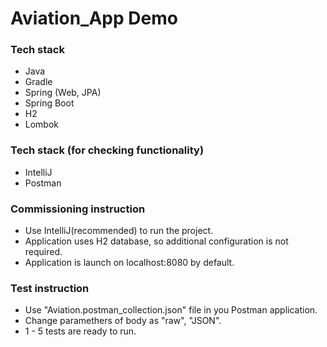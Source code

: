 # Aviation_App Demo

### Tech stack
* Java
* Gradle
* Spring (Web, JPA)
* Spring Boot
* H2
* Lombok

### Tech stack (for checking functionality)
* IntelliJ
* Postman

### Commissioning instruction
* Use IntelliJ(recommended) to run the project.
* Application uses H2 database, so additional configuration is not required.
* Application is launch on localhost:8080 by default.

### Test instruction
* Use "Aviation.postman_collection.json" file in you Postman application. 
* Change paramethers of body as "raw", "JSON".
* 1 - 5 tests are ready to run.

